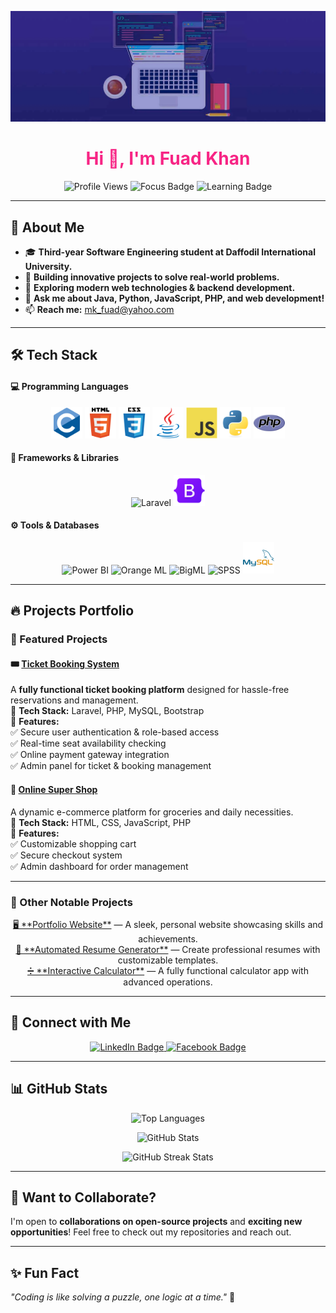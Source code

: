 ![Programming Header](https://github.com/Fuad-Khan/Fuad-Khan/blob/main/programming-header.webp)

<h1 align="center" style="color: #f72585;">Hi 👋, I'm Fuad Khan</h1>

<p align="center"> 
  <img src="https://komarev.com/ghpvc/?username=fuad-khan&label=Profile%20Views&color=0e75b6&style=flat-square" alt="Profile Views" /> 
  <img src="https://img.shields.io/badge/Focus-Software%20Development-%23f72585?style=flat-square" alt="Focus Badge" />
  <img src="https://img.shields.io/badge/Learning-Web%20Trends%20%26%20Backend-%2385c1e9?style=flat-square" alt="Learning Badge" />
</p>

---

## 🌟 About Me  
- 🎓 **Third-year Software Engineering student at Daffodil International University.**  
- 🔭 **Building innovative projects to solve real-world problems.**  
- 🌱 **Exploring modern web technologies & backend development.**  
- 💬 **Ask me about Java, Python, JavaScript, PHP, and web development!**  
- 📫 **Reach me:** [mk_fuad@yahoo.com](mailto:mk_fuad@yahoo.com)  

---

## 🛠️ Tech Stack  

#### 💻 Programming Languages  
<p align="center">
  <img src="https://raw.githubusercontent.com/devicons/devicon/master/icons/c/c-original.svg" alt="C" width="50" height="50"/>
  <img src="https://raw.githubusercontent.com/devicons/devicon/master/icons/html5/html5-original-wordmark.svg" alt="HTML5" width="50" height="50"/>
  <img src="https://raw.githubusercontent.com/devicons/devicon/master/icons/css3/css3-original-wordmark.svg" alt="CSS3" width="50" height="50"/>
  <img src="https://raw.githubusercontent.com/devicons/devicon/master/icons/java/java-original.svg" alt="Java" width="50" height="50"/>
  <img src="https://raw.githubusercontent.com/devicons/devicon/master/icons/javascript/javascript-original.svg" alt="JavaScript" width="50" height="50"/>
  <img src="https://raw.githubusercontent.com/devicons/devicon/master/icons/python/python-original.svg" alt="Python" width="50" height="50"/>
  <img src="https://raw.githubusercontent.com/devicons/devicon/master/icons/php/php-original.svg" alt="PHP" width="50" height="50"/>
</p>

#### 🚀 Frameworks & Libraries  
<p align="center">
  <img src="https://cdn.worldvectorlogo.com/logos/laravel-2.svg" alt="Laravel" width="50" height="50"/> 
  <img src="https://raw.githubusercontent.com/devicons/devicon/master/icons/bootstrap/bootstrap-original.svg" alt="Bootstrap" width="50" height="50"/> 
</p>

#### ⚙️ Tools & Databases  
<p align="center">
  <img src="https://www.vectorlogo.zone/logos/microsoft_powerbi/microsoft_powerbi-icon.svg" alt="Power BI" width="50" height="50"/> 
  <img src="https://orangedatamining.com/_next/static/media/logo-orange.faff1861.svg" alt="Orange ML" width="50" height="50"/> 
  <img src="https://static.bigml.com/static/img/bigml.png" alt="BigML" width="50" height="50"/> 
  <img src="https://upload.wikimedia.org/wikipedia/commons/e/ea/SPSS_logo.svg" alt="SPSS" width="50" height="50"/> 
  <img src="https://raw.githubusercontent.com/devicons/devicon/master/icons/mysql/mysql-original-wordmark.svg" alt="MySQL" width="50" height="50"/>
</p>

---

## 🔥 Projects Portfolio  

### 🚀 Featured Projects  
#### 🎟 **[Ticket Booking System](https://github.com/Fuad-Khan/Ticket-Booking-System)**  
A **fully functional ticket booking platform** designed for hassle-free reservations and management.  
🔹 **Tech Stack:** Laravel, PHP, MySQL, Bootstrap  
🔹 **Features:**  
✅ Secure user authentication & role-based access  
✅ Real-time seat availability checking  
✅ Online payment gateway integration  
✅ Admin panel for ticket & booking management  

#### 🛒 **[Online Super Shop](https://github.com/Fuad-Khan/Online-Super-Shop-Website)**  
A dynamic e-commerce platform for groceries and daily necessities.  
🔹 **Tech Stack:** HTML, CSS, JavaScript, PHP  
🔹 **Features:**  
✅ Customizable shopping cart  
✅ Secure checkout system  
✅ Admin dashboard for order management  

---

### 📁 Other Notable Projects  
<p align="center">
  <a href="https://github.com/Fuad-Khan/My-Portfolio">🖥️ **Portfolio Website**</a> — A sleek, personal website showcasing skills and achievements.  
  <br>
  <a href="https://github.com/Fuad-Khan/Automated-Resume-Generator-with-Custom-Templates">📄 **Automated Resume Generator**</a> — Create professional resumes with customizable templates.
  <br>
  <a href="https://github.com/Fuad-Khan/Canculator">➗ **Interactive Calculator**</a> — A fully functional calculator app with advanced operations.  
</p>

---

## 🔗 Connect with Me  
<p align="center">
  <a href="https://linkedin.com/in/fuad-khan-a2a821257" target="blank">
    <img src="https://img.shields.io/badge/LinkedIn-Connect-blue?style=for-the-badge&logo=linkedin" alt="LinkedIn Badge" />
  </a>
  <a href="https://fb.com/mk.fuad.184" target="blank">
    <img src="https://img.shields.io/badge/Facebook-Profile-%230e76a8?style=for-the-badge&logo=facebook" alt="Facebook Badge" />
  </a>
</p>

---

## 📊 GitHub Stats  
<p align="center">
  <img src="https://github-readme-stats.vercel.app/api/top-langs/?username=fuad-khan&layout=compact&theme=radical" alt="Top Languages" />
</p>
<p align="center">
  <img src="https://github-readme-stats.vercel.app/api?username=fuad-khan&show_icons=true&theme=radical" alt="GitHub Stats" />
</p>
<p align="center">
  <img src="https://github-readme-streak-stats.herokuapp.com/?user=fuad-khan&theme=radical" alt="GitHub Streak Stats" />
</p>

---

## 🔭 Want to Collaborate?  
I'm open to **collaborations on open-source projects** and **exciting new opportunities**! Feel free to check out my repositories and reach out.  

---

## ✨ Fun Fact  
_"Coding is like solving a puzzle, one logic at a time."_ 🧩  

